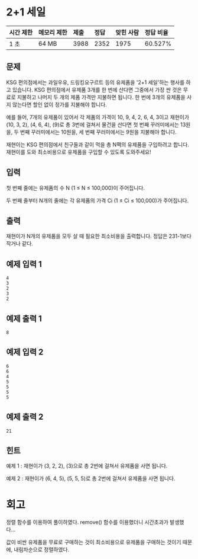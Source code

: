 # 2+1 세일

| 시간 제한 | 메모리 제한 | 제출 | 정답 | 맞힌 사람 | 정답 비율 |
| :-------- | :---------- | :--- | :--- | :-------- | :-------- |
| 1 초      | 64 MB       | 3988 | 2352 | 1975      | 60.527%   |

## 문제

KSG 편의점에서는 과일우유, 드링킹요구르트 등의 유제품을 '2+1 세일'하는 행사를 하고 있습니다. KSG 편의점에서 유제품 3개를 한 번에 산다면 그중에서 가장 싼 것은 무료로 지불하고 나머지 두 개의 제품 가격만 지불하면 됩니다. 한 번에 3개의 유제품을 사지 않는다면 할인 없이 정가를 지불해야 합니다.

예를 들어, 7개의 유제품이 있어서 각 제품의 가격이 10, 9, 4, 2, 6, 4, 3이고 재현이가 (10, 3, 2), (4, 6, 4), (9)로 총 3번에 걸쳐서 물건을 산다면 첫 번째 꾸러미에서는 13원을, 두 번째 꾸러미에서는 10원을, 세 번째 꾸러미에서는 9원을 지불해야 합니다.

재현이는 KSG 편의점에서 친구들과 같이 먹을 총 N팩의 유제품을 구입하려고 합니다. 재현이를 도와 최소비용으로 유제품을 구입할 수 있도록 도와주세요!

## 입력

첫 번째 줄에는 유제품의 수 N (1 ≤ N ≤ 100,000)이 주어집니다.

두 번째 줄부터 N개의 줄에는 각 유제품의 가격 Ci (1 ≤ Ci ≤ 100,000)가 주어집니다.

## 출력

재현이가 N개의 유제품을 모두 살 때 필요한 최소비용을 출력합니다. 정답은 231-1보다 작거나 같다.

## 예제 입력 1

```
4
3
2
3
2
```

## 예제 출력 1

```
8
```

## 예제 입력 2

```
6
6
4
5
5
5
5
```

## 예제 출력 2

```
21
```

## 힌트

예제 1 : 재현이가 (3, 2, 2), (3)으로 총 2번에 걸쳐서 유제품을 사면 됩니다.

예제 2 : 재현이가 (6, 4, 5), (5, 5, 5)로 총 2번에 걸쳐서 유제품을 사면 됩니다.

# 회고

정렬 함수를 이용하여 풀이하였다. remove() 함수를 이용했더니 시간초과가 발생했다...

값이 비싼 유제품을 무료로 구매하는 것이 최소비용으로 유제품을 구매하는 것이기 때문에, 내림차순으로 정렬하였다.
